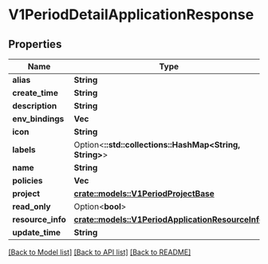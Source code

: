 # V1PeriodDetailApplicationResponse

## Properties

Name | Type | Description | Notes
------------ | ------------- | ------------- | -------------
**alias** | **String** |  | 
**create_time** | **String** |  | 
**description** | **String** |  | 
**env_bindings** | **Vec<String>** |  | 
**icon** | **String** |  | 
**labels** | Option<**::std::collections::HashMap<String, String>**> |  | [optional]
**name** | **String** |  | 
**policies** | **Vec<String>** |  | 
**project** | [**crate::models::V1PeriodProjectBase**](v1.ProjectBase.md) |  | 
**read_only** | Option<**bool**> |  | [optional]
**resource_info** | [**crate::models::V1PeriodApplicationResourceInfo**](v1.ApplicationResourceInfo.md) |  | 
**update_time** | **String** |  | 

[[Back to Model list]](../README.md#documentation-for-models) [[Back to API list]](../README.md#documentation-for-api-endpoints) [[Back to README]](../README.md)


